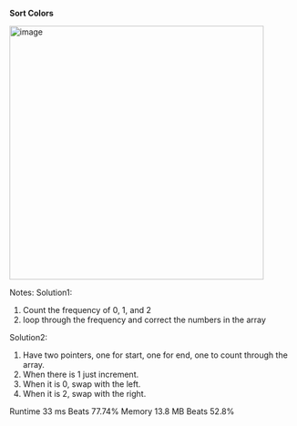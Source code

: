 **Sort Colors**

<img width="446" alt="image" src="https://user-images.githubusercontent.com/25766765/223605062-405ed1b5-889f-4f7d-a5e0-0dd3a50705d9.png">

Notes:
Solution1:
1. Count the frequency of 0, 1, and 2
2. loop through the frequency and correct the numbers in the array

Solution2:
1. Have two pointers, one for start, one for end, one to count through the array.
2. When there is 1 just increment.
3. When it is 0, swap with the left.
4. When it is 2, swap with the right.

Runtime
33 ms
Beats
77.74%
Memory
13.8 MB
Beats
52.8%
